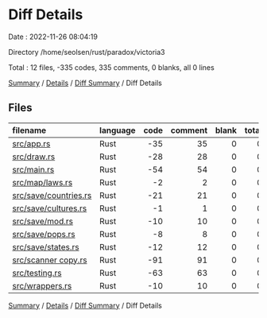 # Diff Details

Date : 2022-11-26 08:04:19

Directory /home/seolsen/rust/paradox/victoria3

Total : 12 files,  -335 codes, 335 comments, 0 blanks, all 0 lines

[Summary](results.md) / [Details](details.md) / [Diff Summary](diff.md) / Diff Details

## Files
| filename | language | code | comment | blank | total |
| :--- | :--- | ---: | ---: | ---: | ---: |
| [src/app.rs](/src/app.rs) | Rust | -35 | 35 | 0 | 0 |
| [src/draw.rs](/src/draw.rs) | Rust | -28 | 28 | 0 | 0 |
| [src/main.rs](/src/main.rs) | Rust | -54 | 54 | 0 | 0 |
| [src/map/laws.rs](/src/map/laws.rs) | Rust | -2 | 2 | 0 | 0 |
| [src/save/countries.rs](/src/save/countries.rs) | Rust | -21 | 21 | 0 | 0 |
| [src/save/cultures.rs](/src/save/cultures.rs) | Rust | -1 | 1 | 0 | 0 |
| [src/save/mod.rs](/src/save/mod.rs) | Rust | -10 | 10 | 0 | 0 |
| [src/save/pops.rs](/src/save/pops.rs) | Rust | -8 | 8 | 0 | 0 |
| [src/save/states.rs](/src/save/states.rs) | Rust | -12 | 12 | 0 | 0 |
| [src/scanner copy.rs](/src/scanner%20copy.rs) | Rust | -91 | 91 | 0 | 0 |
| [src/testing.rs](/src/testing.rs) | Rust | -63 | 63 | 0 | 0 |
| [src/wrappers.rs](/src/wrappers.rs) | Rust | -10 | 10 | 0 | 0 |

[Summary](results.md) / [Details](details.md) / [Diff Summary](diff.md) / Diff Details